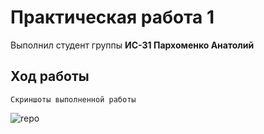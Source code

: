 # Практическая работа 1
Выполнил студент группы **ИС-31 Пархоменко Анатолий**
## Ход работы
```
Скриншоты выполненной работы
```
![repo](https://i.ibb.co/bFFS4Yn/screen1.png "Орк")

